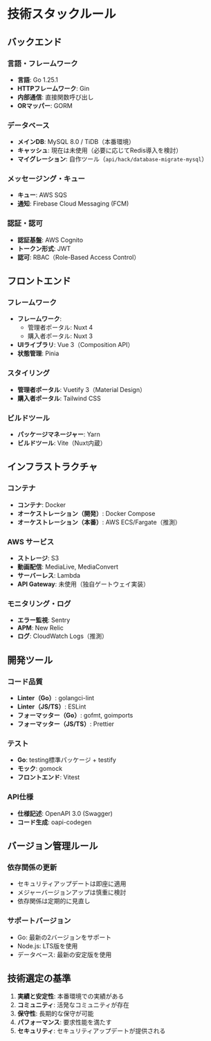 # 技術スタックルール

## バックエンド

### 言語・フレームワーク
- **言語**: Go 1.25.1
- **HTTPフレームワーク**: Gin
- **内部通信**: 直接関数呼び出し
- **ORマッパー**: GORM

### データベース
- **メインDB**: MySQL 8.0 / TiDB（本番環境）
- **キャッシュ**: 現在は未使用（必要に応じてRedis導入を検討）
- **マイグレーション**: 自作ツール（`api/hack/database-migrate-mysql`）

### メッセージング・キュー
- **キュー**: AWS SQS
- **通知**: Firebase Cloud Messaging (FCM)

### 認証・認可
- **認証基盤**: AWS Cognito
- **トークン形式**: JWT
- **認可**: RBAC（Role-Based Access Control）

## フロントエンド

### フレームワーク
- **フレームワーク**: 
  - 管理者ポータル: Nuxt 4
  - 購入者ポータル: Nuxt 3
- **UIライブラリ**: Vue 3（Composition API）
- **状態管理**: Pinia

### スタイリング
- **管理者ポータル**: Vuetify 3（Material Design）
- **購入者ポータル**: Tailwind CSS

### ビルドツール
- **パッケージマネージャー**: Yarn
- **ビルドツール**: Vite（Nuxt内蔵）

## インフラストラクチャ

### コンテナ
- **コンテナ**: Docker
- **オーケストレーション（開発）**: Docker Compose
- **オーケストレーション（本番）**: AWS ECS/Fargate（推測）

### AWS サービス
- **ストレージ**: S3
- **動画配信**: MediaLive, MediaConvert
- **サーバーレス**: Lambda
- **API Gateway**: 未使用（独自ゲートウェイ実装）

### モニタリング・ログ
- **エラー監視**: Sentry
- **APM**: New Relic
- **ログ**: CloudWatch Logs（推測）

## 開発ツール

### コード品質
- **Linter（Go）**: golangci-lint
- **Linter（JS/TS）**: ESLint
- **フォーマッター（Go）**: gofmt, goimports
- **フォーマッター（JS/TS）**: Prettier

### テスト
- **Go**: testing標準パッケージ + testify
- **モック**: gomock
- **フロントエンド**: Vitest

### API仕様
- **仕様記述**: OpenAPI 3.0 (Swagger)
- **コード生成**: oapi-codegen

## バージョン管理ルール

### 依存関係の更新
- セキュリティアップデートは即座に適用
- メジャーバージョンアップは慎重に検討
- 依存関係は定期的に見直し

### サポートバージョン
- Go: 最新の2バージョンをサポート
- Node.js: LTS版を使用
- データベース: 最新の安定版を使用

## 技術選定の基準

1. **実績と安定性**: 本番環境での実績がある
2. **コミュニティ**: 活発なコミュニティが存在
3. **保守性**: 長期的な保守が可能
4. **パフォーマンス**: 要求性能を満たす
5. **セキュリティ**: セキュリティアップデートが提供される